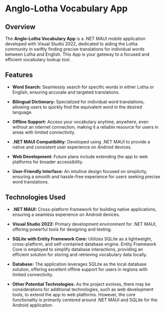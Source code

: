 # Anglo-Lotha Vocabulary App

## Overview

The **Anglo-Lotha Vocabulary App** is a .NET MAUI mobile application developed with Visual Studio 2022, dedicated to aiding the Lotha community in swiftly finding precise translations for individual words between Lotha and English. This App is your gateway to a focused and efficient vocabulary lookup tool.

## Features

- **Word Search:** Seamlessly search for specific words in either Lotha or English, ensuring accurate and targeted translations.

- **Bilingual Dictionary:** Specialized for individual word translations, allowing users to quickly find the equivalent word in the desired language.

- **Offline Support:** Access your vocabulary anytime, anywhere, even without an internet connection, making it a reliable resource for users in areas with limited connectivity.

- **.NET MAUI Compatibility:** Developed using .NET MAUI to provide a native and consistent user experience on Android devices.

- **Web Development:** Future plans include extending the app to web platforms for broader accessibility.

- **User-Friendly Interface:** An intuitive design focused on simplicity, ensuring a smooth and hassle-free experience for users seeking precise word translations.

## Technologies Used

- **.NET MAUI:** Cross-platform framework for building native applications, ensuring a seamless experience on Android devices.

- **Visual Studio 2022:** Primary development environment for .NET MAUI, offering powerful tools for designing and testing.

- **SQLite with Entity Framework Core:** Utilizes SQLite as a lightweight, cross-platform, and self-contained database engine. Entity Framework Core is employed to simplify database interactions, providing an efficient solution for storing and retrieving vocabulary data locally.

- **Database:** The application leverages SQLite as the local database solution, offering excellent offline support for users in regions with limited connectivity.

- **Other Potential Technologies:** As the project evolves, there may be considerations for additional technologies, such as web development tools, to extend the app to web platforms. However, the core functionality is primarily centered around .NET MAUI and SQLite for the Android application.
